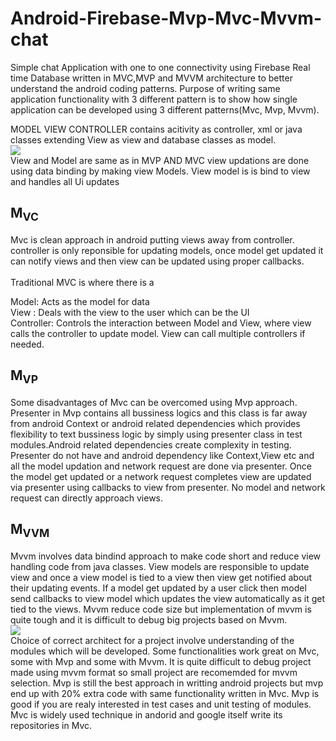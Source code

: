 <h1>Android-Firebase-Mvp-Mvc-Mvvm-chat</h1>
<p>Simple chat Application with one to one connectivity using Firebase Real time Database written in MVC,MVP and MVVM architecture to better understand the android coding patterns. Purpose of writing same application functionality with 3 different pattern is to show how single application can be developed using 3 different patterns(Mvc, Mvp, Mvvm).</p>
<!DOCTYPE html>
<html lang=“en”>
<head>
<title>Readme</title>
<meta charset=“utf-8”>
<meta name=“viewport” content=“width=device-width, initial-scale=1”>
<link rel=“stylesheet” href="https://maxcdn.bootstrapcdn.com/bootstrap/3.3.7/css/bootstrap.min.css“>
<style type=“text/css”>
.line-height{ line-height: 25px; }
.margin{margin-top: 25px;}
</style>

</head>
<body>
<div class=“jumbotron text-center”>
<h1>Here comes GIF</h1>
</div>
<div class=“container”>
<div class=“row”>
<div class=“col-sm-4”>
<div class=“text-center”><img src=”https://raw.githubusercontent.com/saksham24/Android-Firebase-Mvp-Mvc-Mvvm-chat/master/Chatmvc/app/src/main/res/drawable/app_icon.png" ></div>
<div class=“col-sm-12 margin”>MODEL VIEW CONTROLLER contains acitivity as controller, xml or java classes extending View as view and database classes as model.</div>
</div>
<div class=“col-sm-4”>
<div class=“text-center”><img src="https://raw.githubusercontent.com/saksham24/Android-Firebase-Mvp-Mvc-Mvvm-chat/master/Chatmvp/app/src/main/res/drawable/app_icon.png“></div>
<div class=“col-sm-12 margin”>MODEL VIEW PRESENTER contains activity,fragments,xmls,java classes extending views as View, presenter class containing all bussiness logics, and databse classses as models</div>
</div>
<div class=“col-sm-4”>
<div class=“text-center”><img src=”https://raw.githubusercontent.com/saksham24/Android-Firebase-Mvp-Mvc-Mvvm-chat/master/Chatmvvm/app/src/main/res/drawable/app_icon.png" ></div>
<div class=“col-sm-12 margin”>View and Model are same as in MVP AND MVC view updations are done using data binding by making view Models. View model is is bind to view and handles all Ui updates
</div>
</div>
</div>
<div class=“row margin”><div class=“col-sm-2”><h2>M<sub>VC</sub></h2></div><div class=“col-sm-10 line-height”>Mvc is clean approach in android putting views away from controller. controller is only reponsible for updating models, once model get updated it can notify views and then view can be updated using proper callbacks.<br><br>
Traditional MVC is where there is a
<p>Model: Acts as the model for data<br>
View : Deals with the view to the user which can be the UI<br>
Controller: Controls the interaction between Model and View, where view calls the controller to update model. View can call multiple controllers if needed.</div></div></p>
<div class=“row margin”><div class=“col-sm-2”><h2>M<sub>VP</sub></h2></div><div class=“col-sm-10 line-height”>Some disadvantages of Mvc can be overcomed using Mvp approach. Presenter in Mvp contains all bussiness logics and this class is far away from android Context or android related dependencies which provides flexibility to text bussiness logic by simply using presenter class in test modules.Android related dependencies create complexity in testing. Presenter do not have and android dependency like Context,View etc and all the model updation and network request are done via presenter. Once the model get updated or a network request completes view are updated via presenter using callbacks to view from presenter. No model and network request can directly approach views.</div></div>
<div class=“row margin”><div class=“col-sm-2”><h2>M<sub>VVM</sub></h2></div><div class=“col-sm-10 line-height”>Mvvm involves data bindind approach to make code short and reduce view handling code from java classes. View models are responsible to update view and once a view model is tied to a view then view get notified about their updating events. If a model get updated by a user click then model send callbacks to view model which updates the view automatically as it get tied to the views. Mvvm reduce code size but implementation of mvvm is quite tough and it is difficult to debug big projects based on Mvvm.</div></div>
<div class=“row margin”><div class=“col-sm-12 text-center”><img src="https://raw.githubusercontent.com/saksham24/Android-Firebase-Mvp-Mvc-Mvvm-chat/master/Chatmvc/app/src/main/res/drawable/app_icon.png"></div><div class=“col-sm-10 col-sm-offset-2 line-height margin”>Choice of correct architect for a project involve understanding of the modules which will be developed. Some functionalities work great on Mvc, some with Mvp and some with Mvvm. It is quite difficult to debug project made using mvvm format so small project are recomemded for mvvm selection. Mvp is still the best approach in writting android projects but mvp end up with 20% extra code with same functionality written in Mvc. Mvp is good if you are realy interested in test cases and unit testing of modules. Mvc is widely used technique in andorid and google itself write its repositories in Mvc.</div>
</div>
</div>
</body>
</html>
